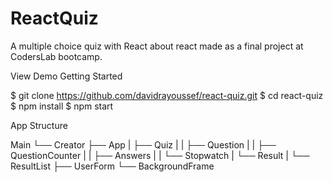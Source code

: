 # ReactQuiz
A multiple choice quiz with React about react made as a final project at CodersLab bootcamp.


View Demo
Getting Started

$ git clone https://github.com/davidrayoussef/react-quiz.git
$ cd react-quiz
$ npm install
$ npm start

App Structure

Main
└── Creator
    ├── App
    |   ├── Quiz
    |   |    ├── Question
    |   |    ├── QuestionCounter
    |   |    ├── Answers
    |   |    └── Stopwatch
    |   └── Result
    |        └── ResultList
    ├── UserForm
    └── BackgroundFrame

